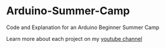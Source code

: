 # Arduino-Summer-Camp
Code and Explanation for an Arduino Beginner Summer Camp

Learn more about each project on my [youtube channel](https://www.youtube.com/channel/UCszrNeQ_xBV6YQfvcIs6uVA)
